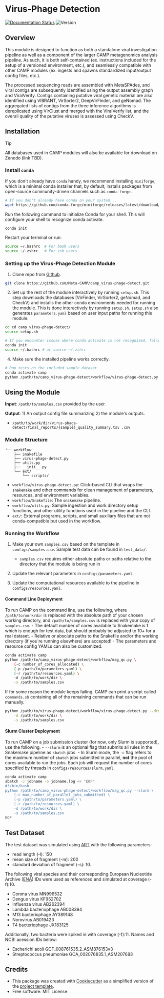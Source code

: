 # Virus-Phage Detection

[![Documentation Status](https://img.shields.io/badge/docs-unknown-yellow.svg)]() ![Version](https://img.shields.io/badge/version-0.4.1-brightgreen)

<!-- [![Documentation Status](https://img.shields.io/readthedocs/camp_virus-phage-detect)](https://camp-documentation.readthedocs.io/en/latest/virus-phage-detect.html) -->

## Overview

This module is designed to function as both a standalone viral investigation pipeline as well as a component of the larger CAMP metagenomics analysis pipeline. As such, it is both self-contained (ex. instructions included for the setup of a versioned environment, etc.), and seamlessly compatible with other CAMP modules (ex. ingests and spawns standardized input/output config files, etc.). 

The processed sequencing reads are assembled with MetaSPAdes, and viral contigs are subsequently identified using the output assembly graph and ViralVerify. Contigs containing putative viral genetic material are also identified using VIBRANT, VirSorter2, DeepVirFinder, and geNomad. The aggregated lists of contigs from the three inference algorithms is dereplicated using VirClust and merged with the ViralVerify list, and the overall quality of the putative viruses is assessed using CheckV. 

## Installation

> [!TIP]
> All databases used in CAMP modules will also be available for download on Zenodo (link TBD).

### Install `conda`

If you don't already have `conda` handy, we recommend installing `miniforge`, which is a minimal conda installer that, by default, installs packages from open-source community-driven channels such as `conda-forge`.
```Bash
# If you don't already have conda on your system...
wget https://github.com/conda-forge/miniforge/releases/latest/download/Miniforge3-Linux-x86_64.sh
```

Run the following command to initialize Conda for your shell. This will configure your shell to recognize conda activate. 
```Bash
conda init
```

Restart your terminal or run:
```Bash
source ~/.bashrc  # For bash users
source ~/.zshrc   # For zsh users
```

### Setting up the Virus-Phage Detection Module

1. Clone repo from [Github](<https://github.com/Meta-CAMP/camp_virus-phage-detect>).
```Bash
git clone https://github.com/Meta-CAMP/camp_virus-phage-detect.git
```

2. Set up the rest of the module interactively by running `setup.sh`. This step downloads the databases (VirFinder, VirSorter2, geNomad, and CheckV) and installs the other conda environments needed for running the module. This is done interactively by running `setup.sh`. `setup.sh` also generates `parameters.yaml` based on user input paths for running this module.
```Bash
cd cd camp_virus-phage-detect/
source setup.sh

# If you encounter issues where conda activate is not recognized, follow these steps to properly initialize Conda
conda init
source ~/.bashrc # or source ~/.zshrc
```

4. Make sure the installed pipeline works correctly. 
```Bash
# Run tests on the included sample dataset
conda activate camp
python /path/to/camp_virus-phage-detect/workflow/virus-phage-detect.py test
```

## Using the Module

**Input**: `/path/to/samples.csv` provided by the user.

**Output**: 1) An output config file summarizing 2) the module's outputs. 

- `/path/to/work/dir/virus-phage-detect/final_reports/{sample}_quality_summary.tsv .csv`


### Module Structure
```
└── workflow
    ├── Snakefile
    ├── virus-phage-detect.py
    ├── utils.py
    ├── __init__.py
    └── ext/
        └── scripts/
```
- `workflow/virus-phage-detect.py`: Click-based CLI that wraps the `snakemake` and other commands for clean management of parameters, resources, and environment variables.
- `workflow/Snakefile`: The `snakemake` pipeline. 
- `workflow/utils.py`: Sample ingestion and work directory setup functions, and other utility functions used in the pipeline and the CLI.
- `ext/`: External programs, scripts, and small auxiliary files that are not conda-compatible but used in the workflow.

### Running the Workflow

1. Make your own `samples.csv` based on the template in `configs/samples.csv`. Sample test data can be found in `test_data/`. 
    - `samples.csv` requires either absolute paths or paths relative to the directory that the module is being run in

2. Update the relevant parameters in `configs/parameters.yaml`.

3. Update the computational resources available to the pipeline in `configs/resources.yaml`. 

#### Command Line Deployment

To run CAMP on the command line, use the following, where `/path/to/work/dir` is replaced with the absolute path of your chosen working directory, and `/path/to/samples.csv` is replaced with your copy of `samples.csv`. 
    - The default number of cores available to Snakemake is 1 which is enough for test data, but should probably be adjusted to 10+ for a real dataset.
    - Relative or absolute paths to the Snakefile and/or the working directory (if you're running elsewhere) are accepted!
    - The parameters and resource config YAMLs can also be customized.
```Bash
conda activate camp
python /path/to/camp_virus-phage-detect/workflow/mag_qc.py \
    (-c number_of_cores_allocated) \
    (-p /path/to/parameters.yaml) \
    (-r /path/to/resources.yaml) \
    -d /path/to/work/dir \
    -s /path/to/samples.csv
```

If for some reason the module keeps failing, CAMP can print a script called `commands.sh` containing all of the remaining commands that can be run manually. 
```Bash
python /path/to/virus-phage-detect/workflow/virus-phage-detect.py --dry_run \
    -d /path/to/work/dir \
    -s /path/to/samples.csv
```

#### Slurm Cluster Deployment

To run CAMP on a job submission cluster (for now, only Slurm is supported), use the following.
    - `--slurm` is an optional flag that submits all rules in the Snakemake pipeline as `sbatch` jobs. 
    - In Slurm mode, the `-c` flag refers to the maximum number of `sbatch` jobs submitted in parallel, **not** the pool of cores available to run the jobs. Each job will request the number of cores specified by threads in `configs/resources/slurm.yaml`.
```Bash
conda activate camp
sbatch -J jobname -o jobname.log << "EOF"
#!/bin/bash
python /path/to/camp_virus-phage-detect/workflow/mag_qc.py --slurm \
    (-c max_number_of_parallel_jobs_submitted) \
    (-p /path/to/parameters.yaml) \
    (-r /path/to/resources.yaml) \
    -d /path/to/work/dir \
    -s /path/to/samples.csv
EOF
```


## Test Dataset 

The test dataset was simulated using [ART](https://www.niehs.nih.gov/research/resources/software/biostatistics/art/index.cfm) with the following parameters:
- read length (-l): 150 
- mean size of fragment (-m): 200 
- standard deviation of fragment (-s): 10.

The following viral species and their corresponding European Nucleotide Archive ([ENA](https://www.ebi.ac.uk/ena/browser/home)) IDs were used as referenced and simulated at coverage (-f):10.
- Corona virus  MN996532
- Dengue virus  KF952702
- Influenza virus   AB262394
- Lambda bacteriophage  AB008394
- M13 bacteriophage AY389148
- Norovirus AB019423
- T4 bacteriophage  JX183125

Additionally, two bacteria were spiked in with coverage (-f):11. Names and NCBI acession IDs below:
- Escherichi acoli GCF_008761535.2_ASM876153v3
- Streptococcus pneumoniae GCA_002076835.1_ASM207683

## Credits
 
- This package was created with [Cookiecutter](https://github.com/cookiecutter/cookiecutter>) as a simplified version of the [project template](https://github.com/audreyr/cookiecutter-pypackage>).
- Free software: MIT License


